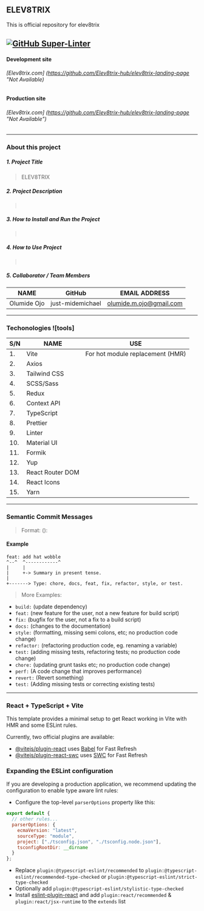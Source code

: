 ## ELEV8TRIX

This is official repository for elev8trix

## [![GitHub Super-Linter](https://github.com/Elev8trix-hub/elev8trix-landing-page/actions/workflows/linter.yml/badge.svg)](https://github.com/marketplace/actions/super-linter)

#### Development site

###### [Elev8trix.com] (https://github.com/Elev8trix-hub/elev8trix-landing-page "_Not Available_)

#### Production site

###### [Elev8trix.com] (https://github.com/Elev8trix-hub/elev8trix-landing-page "_Not Available_")

---

### About this project

##### 1. Project Title

> ELEV8TRIX

##### 2. Project Description

> ` `

##### 3. How to Install and Run the Project

> ` `

##### 4. How to Use Project

> ` `

##### 5. Collaborator / Team Members

| NAME        | GitHub           | EMAIL ADDRESS           |
| ----------- | ---------------- | ----------------------- |
| Olumide Ojo | just-midemichael | olumide.m.ojo@gmail.com |

---

### Techonologies ![tools]

| S/N | NAME             | USE                              |
| --- | ---------------- | -------------------------------- |
| 1.  | Vite             | For hot module replacement (HMR) |
| 2.  | Axios            |                                  |
| 3.  | Tailwind CSS     |                                  |
| 4.  | SCSS/Sass        |                                  |
| 5.  | Redux            |                                  |
| 6.  | Context API      |                                  |
| 7.  | TypeScript       |                                  |
| 8.  | Prettier         |                                  |
| 9.  | Linter           |                                  |
| 10. | Material UI      |                                  |
| 11. | Formik           |                                  |
| 12. | Yup              |                                  |
| 13. | React Router DOM |                                  |
| 14. | React Icons      |                                  |
| 15. | Yarn             |                                  |

---

### Semantic Commit Messages

> Format: <type>(<scope>): <subject>

#### Example

```
feat: add hat wobble
^--^  ^------------^
|     |
|     +-> Summary in present tense.
|
+-------> Type: chore, docs, feat, fix, refactor, style, or test.
```

> More Examples:

- `build:` (update dependency)
- `feat:` (new feature for the user, not a new feature for build script)
- `fix:` (bugfix for the user, not a fix to a build script)
- `docs:` (changes to the documentation)
- `style:` (formatting, missing semi colons, etc; no production code change)
- `refactor:` (refactoring production code, eg. renaming a variable)
- `test:` (adding missing tests, refactoring tests; no production code change)
- `chore:` (updating grunt tasks etc; no production code change)
- `perf:` (A code change that improves performance)
- `revert:` (Revert something)
- `test:` (Adding missing tests or correcting existing tests)

---

### React + TypeScript + Vite

This template provides a minimal setup to get React working in Vite with HMR and some ESLint rules.

Currently, two official plugins are available:

- [@vitejs/plugin-react](https://github.com/vitejs/vite-plugin-react/blob/main/packages/plugin-react/README.md) uses [Babel](https://babeljs.io/) for Fast Refresh
- [@vitejs/plugin-react-swc](https://github.com/vitejs/vite-plugin-react-swc) uses [SWC](https://swc.rs/) for Fast Refresh

### Expanding the ESLint configuration

If you are developing a production application, we recommend updating the configuration to enable type aware lint rules:

- Configure the top-level `parserOptions` property like this:

```js
export default {
  // other rules...
  parserOptions: {
    ecmaVersion: "latest",
    sourceType: "module",
    project: ["./tsconfig.json", "./tsconfig.node.json"],
    tsconfigRootDir: __dirname
  }
};
```

- Replace `plugin:@typescript-eslint/recommended` to `plugin:@typescript-eslint/recommended-type-checked` or `plugin:@typescript-eslint/strict-type-checked`
- Optionally add `plugin:@typescript-eslint/stylistic-type-checked`
- Install [eslint-plugin-react](https://github.com/jsx-eslint/eslint-plugin-react) and add `plugin:react/recommended` & `plugin:react/jsx-runtime` to the `extends` list
